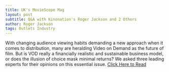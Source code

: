 ```yaml
---
title: UK's MovieScope Mag
layout: post
subtitle: Q&A with Kinonation's Roger Jackson and 2 Others
author: Roger Jackson
tags: Outlets Industry
---
```


With changing audience viewing habits demanding a new approach when it comes to distribution, many are heralding Video on Demand as the future of film. But is VOD really a financially realistic and sustainable business model, or does the illusion of choice mask minimal returns? We asked three leading experts for their opinions on this essential issue. <a href="http://www.moviescopemag.com/featured-editorial/the-realities-of-vod/">Click Here to Read</a>
